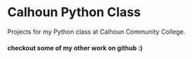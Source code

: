# Calhoun Python Class
 Projects for my Python class at Calhoun Community College.

#### checkout some of my other work on github :)
